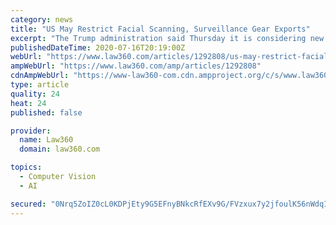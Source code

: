 ```yaml
---
category: news
title: "US May Restrict Facial Scanning, Surveillance Gear Exports"
excerpt: "The Trump administration said Thursday it is considering new export restrictions on facial recognition software and other biometric surveillance equipment, citing China's use of such items in its detention and monitoring of Muslim minority groups."
publishedDateTime: 2020-07-16T20:19:00Z
webUrl: "https://www.law360.com/articles/1292808/us-may-restrict-facial-scanning-surveillance-gear-exports"
ampWebUrl: "https://www.law360.com/amp/articles/1292808"
cdnAmpWebUrl: "https://www-law360-com.cdn.ampproject.org/c/s/www.law360.com/amp/articles/1292808"
type: article
quality: 24
heat: 24
published: false

provider:
  name: Law360
  domain: law360.com

topics:
  - Computer Vision
  - AI

secured: "0Nrq5ZoIZ0cL0KDPjEty9G5EFnyBNkcRfEXv9G/FVzxux7y2jfoulK56nWdqIOLM1YaF3Cq6s6Lu+nf8CPvUS2MbD4W46v9yvPl+Kzql9zAOLnjPW/jDIFxulHGZn+n0joc7YyphHQzb3EUEqQKqoY7bpHe1hFRwINe2kYRNhpih1Uzl7C3jyebBHn4AyNgLGjcCdpciOBPehBGvXgAmJf0jWihZWF5VL6xh/qY1+7t1si5dhPjH6lY3QBftl8SPuD/+5OOIxgcaD24KlypskRFRH9ln+h3jcG3lI5wTXel2VYznJy5Da2/0vUdzdWVd8Y2bBRjgv/IeDTaE2pVj7g==;MhEcyPQ4kEr4+38uSipNNA=="
---
```


